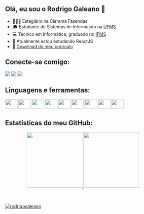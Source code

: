 ## Olá, eu sou o Rodrigo Galeano 👋

<!-- ## I'm student at UFMS and mobile developer at Ciarama Fazendas -->

- 👨🏻‍💻 Estagiário na Ciarama Fazendas
- 🎓 Estudante de Sistemas de Informação na <a href="https://www.ufms.br">UFMS</a> 
- 💻 Técnico em Informática, graduado no <a href="graduated from">IFMS</a>
- 📝 Atualmente estou estudando ReactJS
- 📄 <a href="https://github.com/rodrigogaleano/RodrigoGaleano/raw/main/CV%20Rodrigo%20Galeano.pdf">Download do meu currículo</a>


## Conecte-se comigo:          

<a href="https://instagram.com/rodrigo1galeano" target="_blank"><img src="https://img.shields.io/badge/Instagram-E4405F?style=for-the-badge&logo=instagram&logoColor=white" target="_blank"></a>
<a href = "mailto:rodrigo1galeano@gmail.com"><img src="https://img.shields.io/badge/Gmail-D14836?style=for-the-badge&logo=gmail&logoColor=white" target="_blank"></a>
<a href="https://www.linkedin.com/in/rodrigogaleano/" target="_blank"><img src="https://img.shields.io/badge/LinkedIn-0077B5?style=for-the-badge&logo=linkedin&logoColor=white" target="_blank"></a> 
 
 
## Linguagens e ferramentas:

<img align="left" height="30" width="40" src="https://cdn.jsdelivr.net/gh/devicons/devicon/icons/html5/html5-original.svg">
<img align="left" height="30" width="40" src="https://cdn.jsdelivr.net/gh/devicons/devicon/icons/css3/css3-original.svg">     
<!-- <img align="left" height="30" width="40" src="https://cdn.jsdelivr.net/gh/devicons/devicon/icons/bootstrap/bootstrap-original.svg" /> -->
<img align="left" height="30" width="40" src="https://cdn.jsdelivr.net/gh/devicons/devicon/icons/javascript/javascript-original.svg" />
<img align="left" height="30" width="40" src="https://cdn.jsdelivr.net/gh/devicons/devicon/icons/flutter/flutter-original.svg" />
<img align="left" height="30" width="40" src="https://cdn.jsdelivr.net/gh/devicons/devicon/icons/react/react-original.svg" />
<img align="left" height="30" width="40" src="https://cdn.jsdelivr.net/gh/devicons/devicon/icons/nodejs/nodejs-original.svg" />
<img align="left" height="30" width="40" src="https://cdn.jsdelivr.net/gh/devicons/devicon/icons/express/express-original.svg" />  
<img align="left" height="30" width="40" src="https://cdn.jsdelivr.net/gh/devicons/devicon/icons/git/git-original.svg" />
<img align="left" height="30" width="40" src="https://cdn.jsdelivr.net/gh/devicons/devicon/icons/microsoftsqlserver/microsoftsqlserver-plain.svg" />

<br />
<br />

## Estatísticas do meu GitHub:

<div align="center">
  <a href="https://github.com/RodrigoGaleano">
  <img height="180em" src="https://github-readme-stats.vercel.app/api?username=RodrigoGaleano&show_icons=true&theme=material-palenight&include_all_commits=true&count_private=true"/>
 <img height="180em" src="https://github-readme-stats.vercel.app/api/top-langs/?username=RodrigoGaleano&layout=compact&langs_count=7&theme=material-palenight"/>
</div>
  
<br />
<br />
 <p align="left"> <img src="https://komarev.com/ghpvc/?username=rodrigogaleano&label=Profile%20views&color=AE82CF&style=plastic" alt="rodrigogaleano" /> </p>
